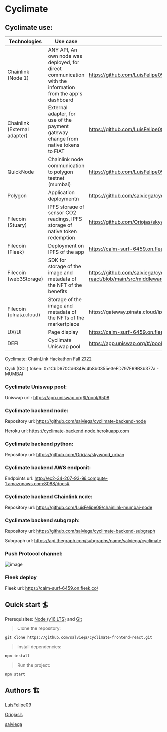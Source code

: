 # Cyclimate

## Cyclimate use:

| **Technologies**             | **Use case**                                                                                              | **Link**                                                                                     |
|------------------------------|-----------------------------------------------------------------------------------------------------------|----------------------------------------------------------------------------------------------|
| Chainlink (Node 1)           | ANY API, An own node was deployed, for direct communication with the information from the app's dashboard | https://github.com/LuisFelipe09/chainlink-mumbai-node                                        |
| Chainlink (External adapter) | External adapter, for use of the payment gateway change from native tokens to FIAT                        | https://github.com/LuisFelipe09/chainlink-mumbai-node                                        |
| QuickNode                    | Chainlink node communication to polygon testnet (mumbai)                                                  | https://github.com/LuisFelipe09/chainlink-mumbai-node                                        |
| Polygon                      | Application deploymentn                                                                                   | https://github.com/salviega/cyclimate-frontend-react/blob/main/hardhat.config.js             |
| Filecoin (Stuary)            | IPFS storage of sensor CO2 readings, IPFS storage of native token redemption                              | https://github.com/Oriojas/skywood_urban.git                                                 |
| Filecoin (Fleek)             | Deployment on IPFS of the app                                                                             | https://calm-surf-6459.on.fleek.co/                                                          |
| Filecoin (web3Storage)       | SDK for storage of the image and metadata of the NFT of the benefits                                      | https://github.com/salviega/cyclimate-frontend-react/blob/main/src/middleware/web3Storage.js |
| Filecoin (pinata.cloud)      | Storage of the image and metadata of the NFTs of the markertplace                                         | https://gateway.pinata.cloud/ipfs/QmQzV6R7PnfJFXtg2szTwfpT7NpSAoDH6PjUpTr75HPZNP/            |
| UX/UI                        | Page display                                                                                              | https://calm-surf-6459.on.fleek.co/, https://github.com/salviega/cyclimate-frontend-react    |
| DEFI                         | Cyclimate Uniswap pool                                                                                    | https://app.uniswap.org/#/pool/6508                                                          |


Cyclimate: ChainLink Hackathon Fall 2022

Cycli (CCL) token: 0x1CbD670Cd634Bc4b8b0355e3eFD797E69B3b377a - MUMBAI

### Cyclimate Uniswap pool:

Uniswap url : https://app.uniswap.org/#/pool/6508

### Cyclimate backend node:

Repository url: https://github.com/salviega/cyclimate-backend-node

Heroku url: https://cyclimate-backend-node.herokuapp.com

### Cyclimate backend python:

Repository url: https://github.com/Oriojas/skywood_urban

### Cyclimate backend AWS endponit:

Endpoints url: http://ec2-34-207-93-96.compute-1.amazonaws.com:8088/docs#

### Cyclimate backend Chainlink node:

Repository url: https://github.com/LuisFelipe09/chainlink-mumbai-node

### Cyclimate backend subgraph:

Repository url: https://github.com/salviega/cyclimate-backend-subgraph

Subgraph url: https://api.thegraph.com/subgraphs/name/salviega/cyclimate

### Push Protocol channel:

![image](https://user-images.githubusercontent.com/90350943/202186211-5d77af9c-17ac-4e05-97ec-18bee101e0ed.png)

### Fleek deploy

Fleek url: https://calm-surf-6459.on.fleek.co/

## Quick start 🏄

Prerequisites: [Node (v16 LTS)](https://nodejs.org/en/download/) and [Git](https://git-scm.com/downloads)

> Clone the repository:

```
git clone https://github.com/salviega/cyclimate-frontend-react.git
```

> Install dependencies:

```
npm install
```

> Run the project:

```
npm start
```

## Authors 🏗

[LuisFelipe09](https://github.com/LuisFelipe09)

[Oriojas’s](https://github.com/Oriojas)

[salviega](https://github.com/salviega)
